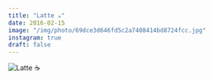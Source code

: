 ```yaml
---
title: "Latte ☕️"
date: 2016-02-15
image: "/img/photo/69dce3d646fd5c2a7408414bd8724fcc.jpg"
instagram: true
draft: false
---
```


![Latte ☕️](/img/photo/69dce3d646fd5c2a7408414bd8724fcc.jpg)
